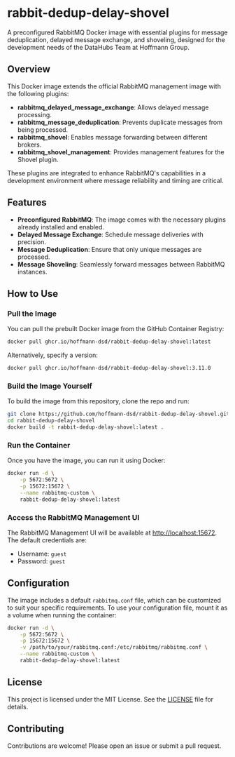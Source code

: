 # rabbit-dedup-delay-shovel

A preconfigured RabbitMQ Docker image with essential plugins for message deduplication, delayed message exchange, and shoveling, designed for the development needs of the DataHubs Team at Hoffmann Group.

## Overview

This Docker image extends the official RabbitMQ management image with the following plugins:

- **rabbitmq_delayed_message_exchange**: Allows delayed message processing.
- **rabbitmq_message_deduplication**: Prevents duplicate messages from being processed.
- **rabbitmq_shovel**: Enables message forwarding between different brokers.
- **rabbitmq_shovel_management**: Provides management features for the Shovel plugin.

These plugins are integrated to enhance RabbitMQ's capabilities in a development environment where message reliability and timing are critical.

## Features

- **Preconfigured RabbitMQ**: The image comes with the necessary plugins already installed and enabled.
- **Delayed Message Exchange**: Schedule message deliveries with precision.
- **Message Deduplication**: Ensure that only unique messages are processed.
- **Message Shoveling**: Seamlessly forward messages between RabbitMQ instances.

## How to Use

### Pull the Image

You can pull the prebuilt Docker image from the GitHub Container Registry:

```bash
docker pull ghcr.io/hoffmann-dsd/rabbit-dedup-delay-shovel:latest
```

Alternatively, specify a version:

```bash
docker pull ghcr.io/hoffmann-dsd/rabbit-dedup-delay-shovel:3.11.0
```

### Build the Image Yourself

To build the image from this repository, clone the repo and run:

```bash
git clone https://github.com/hoffmann-dsd/rabbit-dedup-delay-shovel.git
cd rabbit-dedup-delay-shovel
docker build -t rabbit-dedup-delay-shovel:latest .
```

### Run the Container

Once you have the image, you can run it using Docker:

```bash
docker run -d \
    -p 5672:5672 \
    -p 15672:15672 \
    --name rabbitmq-custom \
    rabbit-dedup-delay-shovel:latest
```

### Access the RabbitMQ Management UI

The RabbitMQ Management UI will be available at [http://localhost:15672](http://localhost:15672). The default credentials are:

- Username: `guest`
- Password: `guest`

## Configuration

The image includes a default `rabbitmq.conf` file, which can be customized to suit your specific requirements. To use your configuration file, mount it as a volume when running the container:

```bash
docker run -d \
    -p 5672:5672 \
    -p 15672:15672 \
    -v /path/to/your/rabbitmq.conf:/etc/rabbitmq/rabbitmq.conf \
    --name rabbitmq-custom \
    rabbit-dedup-delay-shovel:latest
```

## License

This project is licensed under the MIT License. See the [LICENSE](LICENSE) file for details.

## Contributing

Contributions are welcome! Please open an issue or submit a pull request.
